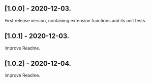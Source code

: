 ## [1.0.0] - 2020-12-03.

First release version, containing extension functions and its unit tests.

## [1.0.1] - 2020-12-03.

Improve Readme.

## [1.0.2] - 2020-12-04.

Improve Readme.